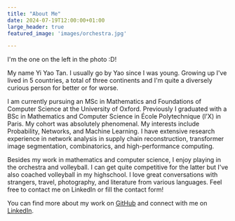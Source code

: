 ```yaml
---
title: "About Me"
date: 2024-07-19T12:00:00+01:00
large_header: true
featured_image: 'images/orchestra.jpg'

---
```

I'm the one on the left in the photo :D!

My name Yi Yao Tan. I usually go by Yao since I was young. Growing up I've lived in 5 countries, a total of three continents and I'm quite a diversely curious person for better or for worse.

I am currently pursuing an MSc in Mathematics and Foundations of Computer Science at the University of Oxford. Previously I graduated with a BSc in Mathematics and Computer Science in École Polytechnique (l'X) in Paris. My cohort was absolutely phenomenal.  My interests include Probability, Networks, and Machine Learning. I have extensive research experience in network analysis in supply chain reconstruction, transformer image segmentation, combinatorics, and high-performance computing. 

Besides my work in mathematics and computer science, I enjoy playing in the orchestra and volleyball. I can get quite competitive for the latter but I've also coached volleyball in my highschool. I love great conversations with strangers, travel, photography, and literature from various languages. Feel free to contact me on LinkedIn or fill the contact form! 

You can find more about my work on [GitHub](https://github.com/yao-creative) and connect with me on [LinkedIn](https://www.linkedin.com/in/yi-yao-tan-9719301a3/).
